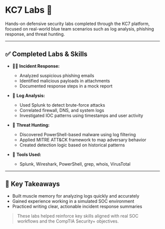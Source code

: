 # KC7 Labs 🚨

Hands-on defensive security labs completed through the KC7 platform, focused on real-world blue team scenarios such as log analysis, phishing response, and threat hunting.

---

## ✅ Completed Labs & Skills

- 🕵️‍♂️ **Incident Response:**
  - Analyzed suspicious phishing emails
  - Identified malicious payloads in attachments
  - Documented response steps in a mock report

- 🔎 **Log Analysis:**
  - Used Splunk to detect brute-force attacks
  - Correlated firewall, DNS, and system logs
  - Investigated IOC patterns using timestamps and user activity

- 🐛 **Threat Hunting:**
  - Discovered PowerShell-based malware using log filtering
  - Applied MITRE ATT&CK framework to map adversary behavior
  - Created detection logic based on historical patterns

- 🧰 **Tools Used:**
  - Splunk, Wireshark, PowerShell, grep, whois, VirusTotal

---

## 🧠 Key Takeaways
- Built muscle memory for analyzing logs quickly and accurately
- Gained experience working in a simulated SOC environment
- Practiced writing clear, actionable incident response summaries

> These labs helped reinforce key skills aligned with real SOC workflows and the CompTIA Security+ objectives.
